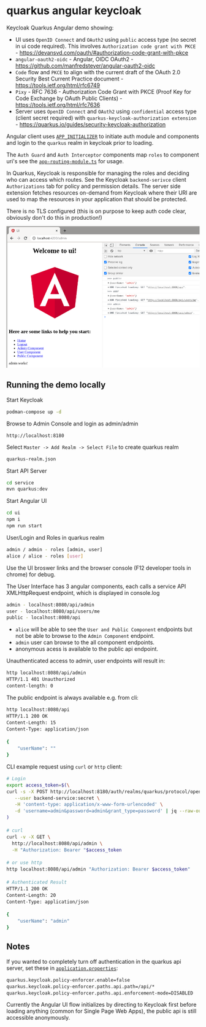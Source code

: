 # quarkus angular keycloak

Keycloak Quarkus Angular demo showing:

- UI uses `OpenID Connect` and `OAuth2` using `public` access type (no secret in ui code required). This involves `Authorization code grant with PKCE` - https://devansvd.com/oauth/#authorization-code-grant-with-pkce
- `angular-oauth2-oidc` - Angular, OIDC OAuth2 - https://github.com/manfredsteyer/angular-oauth2-oidc
- `Code` flow and `PKCE` to align with the current draft of the OAuth 2.0 Security Best Current Practice document - https://tools.ietf.org/html/rfc6749
- `Pixy` - RFC 7636 - Authorization Code Grant with PKCE (Proof Key for Code Exchange by OAuth Public Clients) - https://tools.ietf.org/html/rfc7636
- Server uses `OpenID Connect` and `OAuth2` using `confidential` access type (client secret required) with `quarkus-keycloak-authorization extension` - https://quarkus.io/guides/security-keycloak-authorization

Angular client uses [`APP_INITIALIZER`](ui/src/app/auth.config.module.ts) to initiate auth module and components and login to the `quarkus` realm in keycloak prior to loading.

The `Auth Guard` and `Auth Interceptor` components map `roles` to component uri's see the [`app-routing-module.ts`](ui/src/app/app-routing.module.ts) for usage.

In Quarkus, Keycloak is responsible for managing the roles and deciding who can access which routes. See the Keycloak `backend-serivce` client `Authorizations` tab for policy and permission details. The server side extension fetches resources on-demand from Keycloak where their URI are used to map the resources in your application that should be protected.

There is no TLS configured (this is on purpose to keep auth code clear, obviously don't do this in production!)

![images/ui-keycloak.png](images/ui-keycloak.png)

## Running the demo locally

Start Keycloak
```bash
podman-compose up -d
```

Browse to Admin Console and login as admin/admin
```
http://localhost:8180
```

Select `Master -> Add Realm -> Select File` to create quarkus realm
```bash
quarkus-realm.json
```

Start API Server
```bash
cd service
mvn quarkus:dev
```

Start Angular UI
```bash
cd ui
npm i
npm run start
```

User/Login and Roles in quarkus realm
```bash
admin / admin - roles [admin, user]
alice / alice - roles [user]
```

Use the UI broswer links and the browser console (F12 developer tools in chrome) for debug.

The User Interface has 3 angular components, each calls a service API XMLHttpRequest endpoint, which is displayed in console.log
```bash
admin - localhost:8080/api/admin
user - localhost:8080/api/users/me
public - localhost:8080/api
```

- `alice` will be able to see the `User and Public Component` endpoints but not be able to browse to the `Admin Component` endpoint. 
- `admin` user can browse to the all component endpoints.
- anonymous acess is available to the public api endpoint.

Unauthenticated access to admin, user endpoints will result in:
```bash
http localhost:8080/api/admin
HTTP/1.1 401 Unauthorized
content-length: 0
```

The public endpoint is always available e.g. from cli:
```bash
http localhost:8080/api
HTTP/1.1 200 OK
Content-Length: 15
Content-Type: application/json

{
    "userName": ""
}
```

CLI example request using `curl` or `http` client:
```bash
# Login
export access_token=$(\
curl -s -X POST http://localhost:8180/auth/realms/quarkus/protocol/openid-connect/token \
   --user backend-service:secret \
   -H 'content-type: application/x-www-form-urlencoded' \
   -d 'username=admin&password=admin&grant_type=password' | jq --raw-output '.access_token'
)

# curl
curl -v -X GET \
  http://localhost:8080/api/admin \
  -H "Authorization: Bearer "$access_token

# or use http
http localhost:8080/api/admin "Authorization: Bearer $access_token"

# Authenticated Result
HTTP/1.1 200 OK
Content-Length: 20
Content-Type: application/json

{
    "userName": "admin"
}
```

## Notes

If you wanted to completely turn off authentication in the quarkus api server, set these in [`application.properties`](service/src/main/resources/application.properties):
```bash
quarkus.keycloak.policy-enforcer.enable=false
quarkus.keycloak.policy-enforcer.paths.api.path=/api/*
quarkus.keycloak.policy-enforcer.paths.api.enforcement-mode=DISABLED
```

Currently the Angular UI flow initializes by directing to Keycloak first before loading anything (common for Single Page Web Apps), the public api is still accessible anonymously.
